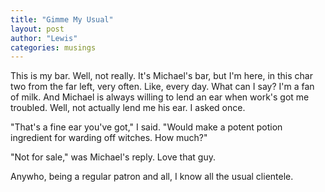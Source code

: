 ```yaml
---
title: "Gimme My Usual"
layout: post
author: "Lewis"
categories: musings
---
```


This is my bar. Well, not really. It's Michael's bar, but I'm here, in this char two from the far left, very often. Like, every day. What can I say? I'm a fan of milk. And Michael is always willing to lend an ear when work's got me troubled. Well, not actually lend me his ear. I asked once.

"That's a fine ear you've got," I said. "Would make a potent potion ingredient for warding off witches. How much?"

"Not for sale," was Michael's reply. Love that guy.

Anywho, being a regular patron and all, I know all the usual clientele.
